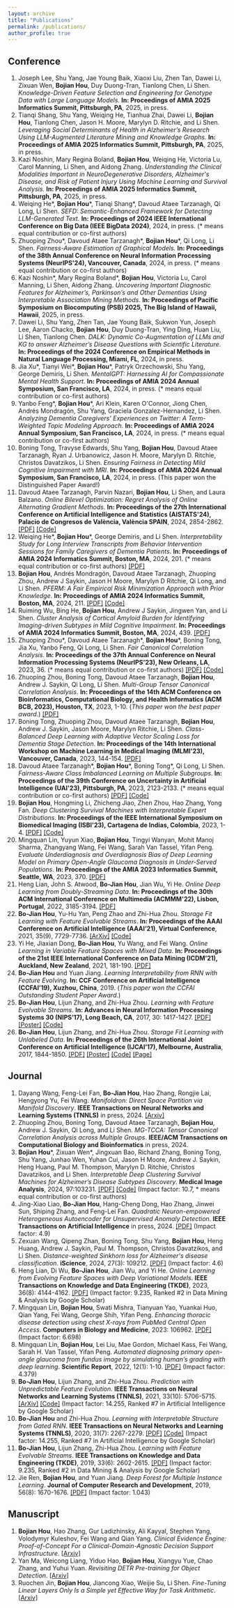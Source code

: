 ```yaml
---
layout: archive
title: "Publications"
permalink: /publications/
author_profile: true
---
```


<!-- {% if author.googlescholar %}
  You can also find my articles on <u><a href="{{author.googlescholar}}">my Google Scholar profile</a>.</u>
{% endif %}

{% include base_path %}

{% for post in site.publications reversed %}
  {% include archive-single.html %}
{% endfor %} -->

## Conference

1. Joseph Lee, Shu Yang, Jae Young Baik, Xiaoxi Liu, Zhen Tan, Dawei Li, Zixuan Wen, **Bojian Hou**, Duy Duong-Tran, Tianlong Chen, Li Shen. _Knowledge-Driven Feature Selection and Engineering for Genotype Data with Large Language Models._ **In: Proceedings of AMIA 2025 Informatics Summit, Pittsburgh, PA**, 2025, in press.
1. Tianqi Shang, Shu Yang, Weiqing He, Tianhua Zhai, Dawei Li, **Bojian Hou**, Tianlong Chen, Jason H. Moore, Marylyn D. Ritchie, and Li Shen. _Leveraging Social Determinants of Health in Alzheimer’s Research Using LLM-Augmented Literature Mining and Knowledge Graphs._ **In: Proceedings of AMIA 2025 Informatics Summit, Pittsburgh, PA**, 2025, in press.
1. Kazi Noshin, Mary Regina Boland, **Bojian Hou**, Weiqing He, Victoria Lu, Carol Manning, Li Shen, and Aidong Zhang. _Understanding the Clinical Modalities Important in NeuroDegenerative Disorders, Alzheimer's Disease, and Risk of Patient Injury Using Machine Learning and Survival Analysis._ **In: Proceedings of AMIA 2025 Informatics Summit, Pittsburgh, PA**, 2025, in press.
1. Weiqing He\*, **Bojian Hou**\*, Tianqi Shang\*, Davoud Ataee Tarzanagh, Qi Long, Li Shen. _SEFD: Semantic-Enhanced Framework for Detecting LLM-Generated Text._ **In: Proceedings of 2024 IEEE International Conference on Big Data (IEEE BigData 2024)**, 2024, in press.  (\* means equal contribution or co-first authors)
1. Zhuoping Zhou\*, Davoud Ataee Tarzanagh\*, **Bojian Hou**\*, Qi Long, Li Shen. _Fairness-Aware Estimation of Graphical Models._ **In: Proceedings of the 38th Annual Conference on Neural Information Processing Systems (NeurIPS'24), Vancouver, Canada**, 2024, in press. (\* means equal contribution or co-first authors)
1. Kazi Noshin\*, Mary Regina Boland\*, **Bojian Hou**, Victoria Lu, Carol Manning, Li Shen, Aidong Zhang. _Uncovering Important Diagnostic Features for Alzheimer’s, Parkinson’s and Other Dementias Using Interpretable Association Mining Methods_. **In: Proceedings of Pacific Symposium on Biocomputing (PSB) 2025, The Big Island of Hawaii, Hawaii**, 2025, in press.
1. Dawei Li, Shu Yang, Zhen Tan, Jae Young Baik, Sukwon Yun, Joseph Lee, Aaron Chacko, **Bojian Hou**, Duy Duong-Tran, Ying Ding, Huan Liu, Li Shen, Tianlong Chen. _DALK: Dynamic Co-Augmentation of LLMs and KG to answer Alzheimer’s Disease Questions with Scientific Literature_. **In: Proceedings of the 2024 Conference on Empirical Methods in Natural Language Processing, Miami, FL**, 2024, in press.
1. Jia Xu\*, Tianyi Wei\*, **Bojian Hou**\*, Patryk Orzechowski, Shu Yang, George Demiris, Li Shen. _MentalGPT: Harnessing AI for Compassionate Mental Health Support_. **In: Proceedings of AMIA 2024 Annual Symposium, San Francisco, LA**, 2024, in press. (* means equal contribution or co-first authors) 
1. Yanbo Feng\*, **Bojian Hou**\*, Ari Klein, Karen O'Connor, Jiong Chen, Andrés Mondragón, Shu Yang, Graciela Gonzalez-Hernandez, Li Shen. _Analyzing Dementia Caregivers' Experiences on Twitter: A Term-Weighted Topic Modeling Approach_. **In: Proceedings of AMIA 2024 Annual Symposium, San Francisco, LA**, 2024, in press. (* means equal contribution or co-first authors) 
1. Boning Tong, Travyse Edwards, Shu Yang, **Bojian Hou**, Davoud Ataee Tarzanagh, Ryan J. Urbanowicz, Jason H. Moore, Marylyn D. Ritchie, Christos Davatzikos, Li Shen. _Ensuring Fairness in Detecting Mild Cognitive Impairment with MRI_. **In: Proceedings of AMIA 2024 Annual Symposium, San Francisco, LA**, 2024, in press. (This paper won the Distinguished Paper Award!)
1. Davoud Ataee Tarzanagh, Parvin Nazari, **Bojian Hou**, Li Shen, and Laura Balzano. _Online Bilevel Optimization: Regret Analysis of Online Alternating Gradient Methods_. **In: Proceedings of the 27th International Conference on Artificial Intelligence and Statistics (AISTATS'24), Palacio de Congresos de València, València SPAIN**, 2024, 2854-2862. [[PDF]](chrome-extension://efaidnbmnnnibpcajpcglclefindmkaj/https://arxiv.org/pdf/2207.02829) [[Code]](https://github.com/BojianHou/OAGD)
1. Weiqing He\*, **Bojian Hou**\*, George Demiris, and Li Shen. _Interpretability Study for Long Interview Transcripts from Behavior Intervention Sessions for Family Caregivers of Dementia Patients_. **In: Proceedings of AMIA 2024 Informatics Summit, Boston, MA**, 2024, 201. (* means equal contribution or co-first authors) [[PDF]](https://www.ncbi.nlm.nih.gov/pmc/articles/PMC11141819/pdf/2124.pdf)
1. **Bojian Hou**, Andrés Mondragón, Davoud Ataee Tarzanagh, Zhuoping Zhou, Andrew J Saykin, Jason H Moore, Marylyn D Ritchie, Qi Long, and Li Shen. _PFERM: A Fair Empirical Risk Minimization Approach with Prior Knowledge_. **In: Proceedings of AMIA 2024 Informatics Summit, Boston, MA**, 2024, 211. [[PDF]](https://www.ncbi.nlm.nih.gov/pmc/articles/PMC11141835/pdf/2420.pdf) [[Code]](https://github.com/BojianHou/PFERM)
1. Ruiming Wu, Bing He, **Bojian Hou**, Andrew J Saykin, Jingwen Yan, and Li Shen. _Cluster Analysis of Cortical Amyloid Burden for Identifying Imaging-driven Subtypes in Mild Cognitive Impairment_. **In: Proceedings of AMIA 2024 Informatics Summit, Boston, MA**, 2024, 439. [[PDF]](https://www.ncbi.nlm.nih.gov/pmc/articles/PMC11141862/pdf/2297.pdf)
1. Zhuoping Zhou\*, Davoud Ataee Tarzanagh\*, **Bojian Hou**\*, Boning Tong, Jia Xu, Yanbo Feng, Qi Long, Li Shen. _Fair Canonical Correlation Analysis_. **In: Proceedings of the 37th Annual Conference on Neural Information Processing Systems (NeurIPS'23), New Orleans, LA**, 2023, 36. (\* means equal contribution or co-first authors) [[PDF]](https://arxiv.org/pdf/2309.15809.pdf) [[Code]](https://github.com/PennShenLab/Fair_CCA)
1. Zhuoping Zhou, Boning Tong, Davoud Ataee Tarzanagh, **Bojian Hou**, Andrew J. Saykin, Qi Long, Li Shen. _Multi-Group Tensor Canonical Correlation Analysis_. **In: Proceedings of the 14th ACM Conference on Bioinformatics, Computational Biology, and Health Informatics (ACM BCB, 2023), Houston, TX**, 2023, 1-10. (_This paper won the best paper award_.) [[PDF]](https://dl.acm.org/doi/pdf/10.1145/3584371.3612962?casa_token=zqD3UBeXedgAAAAA:WSiqIC3wZ9LR2tda9UBiAAayDZKq_NlZiWgh6zYeGJLjgCMHSgC98pAUF-RTVEuTB5Hf8vryXnCJGQ)
1. Boning Tong, Zhuoping Zhou, Davoud Ataee Tarzanagh, **Bojian Hou**, Andrew J. Saykin, Jason Moore, Marylyn Ritchie, Li Shen. _Class-Balanced Deep Learning with Adaptive Vector Scaling Loss for Dementia Stage Detection_. **In: Proceedings of the 14th International Workshop on Machine Learning in Medical Imaging (MLMI'23), Vancouver, Canada**, 2023, 144-154. [[PDF]](https://link.springer.com/chapter/10.1007/978-3-031-45676-3_15)
1. Davoud Ataee Tarzanagh\*, **Bojian Hou**\*, Boning Tong\*, Qi Long, Li Shen. _Fairness-Aware Class Imbalanced Learning on Multiple Subgroups_. **In: Proceedings of the 39th Conference on Uncertainty in Artificial Intelligence (UAI'23), Pittsburgh, PA**, 2023, 2123-2133. (\* means equal contribution or co-first authors) [[PDF]](https://proceedings.mlr.press/v216/tarzanagh23a/tarzanagh23a.pdf) [[Code]](https://github.com/PennShenLab/FACIMS)
1. **Bojian Hou**, Hongming Li, Zhicheng Jiao, Zhen Zhou, Hao Zhang, Yong Fan. _Deep Clustering Survival Machines with Interpretable Expert Distributions_. **In: Proceedings of the IEEE International Symposium on Biomedical Imaging (ISBI'23), Cartagena de Indias, Colombia**, 2023, 1-4. [[PDF]](https://arxiv.org/pdf/2301.11826.pdf) [[Code]](https://github.com/BojianHou/DCSM)
1. Mingquan Lin, Yuyun Xiao, **Bojian Hou**, Tingyi Wanyan, Mohit Manoj Sharma, Zhangyang Wang, Fei Wang, Sarah Van Tassel, Yifan Peng. _Evaluate Underdiagnosis and Overdiagnosis Bias of Deep Learning Model on Primary Open-Angle Glaucoma Diagnosis in Under-Served Populations_. **In: Proceedings of the AMIA 2023 Informatics Summit, Seattle, WA**, 2023, 370. [[PDF]](https://bojianhou.github.io/files/glaucoma_bias.pdf)
1. Heng Lian, John S. Atwood, **Bo-Jian Hou**, Jian Wu, Yi He. _Online Deep Learning from Doubly-Streaming Data_. **In: Proceedings of the 30th ACM International Conference on Multimedia (ACMMM'22), Lisbon, Portugal**, 2022, 3185-3194. [[PDF]](https://dl.acm.org/doi/pdf/10.1145/3503161.3548355)
1. **Bo-Jian Hou**, Yu-Hu Yan, Peng Zhao and Zhi-Hua Zhou. _Storage Fit Learning with Feature Evolvable Streams_. **In: Proceedings of the AAAI Conference on Artificial Intelligence (AAAI’21), Virtual Conference**, 2021, 35(9), 7729-7736. [[ArXiv]](https://arxiv.org/abs/2007.11280) [[Code]](https://www.lamda.nju.edu.cn/code_SF2EL.ashx)
1. Yi He, Jiaxian Dong, **Bo-Jian Hou**, Yu Wang, and Fei Wang. _Online Learning in Variable Feature Spaces with Mixed Data_. **In: Proceedings of the 21st IEEE International Conference on Data Mining (ICDM’21), Auckland, New Zealand**, 2021, 181-190. [[PDF]](https://bojianhou.github.io/files/OVFM.pdf)
1. **Bo-Jian Hou** and Yuan Jiang. _Learning Interpretability from RNN with Feature Evolving_. **In: CCF Conference on Artificial Intelligence (CCFAI’19), Xuzhou, China**, 2019. (_This paper won the CCFAI Outstanding Student Paper Award_.)
1. **Bo-Jian Hou**, Lijun Zhang, and Zhi-Hua Zhou. _Learning with Feature Evolvable Streams_. **In: Advances in Neural Information Processing Systems 30 (NIPS’17), Long Beach, CA**, 2017, 30: 1417-1427. [[PDF]](https://bojianhou.github.io/files/FESL.pdf) [[Poster]](https://bojianhou.github.io/files/FESL-poster.pdf) [[Code]](https://www.lamda.nju.edu.cn/code_FESL.ashx)
1. **Bo-Jian Hou**, Lijun Zhang, and Zhi-Hua Zhou. _Storage Fit Learning with Unlabeled Data_. **In: Proceedings of the 26th International Joint Conference on Artificial Intelligence (IJCAI’17), Melbourne, Australia**, 2017, 1844-1850. [[PDF]](https://bojianhou.github.io/files/SFL.pdf) [[Poster]](https://bojianhou.github.io/files/SFL-poster.pdf) [[Code]](https://www.lamda.nju.edu.cn/code_SFL.ashx) [[Page]](https://bojianhou.github.io/publication/2017-SFL-IJCAI)




## Journal
1. Dayang Wang, Feng-Lei Fan, **Bo-Jian Hou**, Hao Zhang, Rongjie Lai, Hengyong Yu, Fei Wang. _Manifoldron: Direct Space Partition via Manifold Discovery_. **IEEE Transactions on Neural Networks and Learning Systems (TNNLS)** in press, 2024. [[Arxiv]](https://arxiv.org/abs/2201.05279)
1. Zhuoping Zhou, Boning Tong, Davoud Ataee Tarzanagh, **Bojian Hou**, Andrew J. Saykin, Qi Long, and Li Shen. _MG-TCCA: Tensor Canonical Correlation Analysis across Multiple Groups_. **IEEE/ACM Transactions on Computational Biology and Bioinformatics** in press, 2024.
1. **Bojian Hou**\*, Zixuan Wen\*, Jingxuan Bao, Richard Zhang, Boning Tong, Shu Yang, Junhao Wen, Yuhan Cui, Jason H Moore, Andrew J. Saykin, Heng Huang, Paul M. Thompson, Marylyn D. Ritchie, Christos Davatzikos, and Li Shen. _Interpretable Deep Clustering Survival Machines for Alzheimer’s Disease Subtypes Discovery_. **Medical Image Analysis**, 2024, 97:103231. [[PDF]](https://www-sciencedirect-com.proxy.library.upenn.edu/science/article/pii/S1361841524001567) [[Code]](https://github.com/PennShenLab/DCSM/) (Impact factor: 10.7, * means equal contribution or co-first authors)
1. Jing-Xiao Liao, **Bo-Jian Hou**, Hang-Cheng Dong, Hao Zhang, Jinwei Sun, Shiping Zhang, and Feng-Lei Fan. _Quadratic Neuron-empowered Heterogeneous Autoencoder for Unsupervised Anomaly Detection_. **IEEE Transactions on Artificial Intelligence** in press, 2024. [[PDF]](https://ieeexplore-ieee-org.proxy.library.upenn.edu/document/10510400) (Impact factor: 4.9)
1. Zexuan Wang, Qipeng Zhan, Boning Tong, Shu Yang, **Bojian Hou**, Heng Huang, Andrew J. Saykin, Paul M. Thompson, Christos Davatzikos, and Li Shen. _Distance-weighted Sinkhorn loss for Alzheimer's disease classification_. **iScience**, 2024, 27(3): 109212. [[PDF]](https://pubmed.ncbi.nlm.nih.gov/38433927/) (Impact factor: 4.6)
1. Heng Lian, Di Wu, **Bo-Jian Hou**, Jian Wu, and Yi He. _Online Learning from Evolving Feature Spaces with Deep Variational Models_. **IEEE Transactions on Knowledge and Data Engineering (TKDE)**, 2023, 36(8): 4144-4162. [[PDF]](https://bojianhou.github.io/files/OLD3S.pdf) (Impact factor: 9.235, Ranked \#2 in Data Mining \& Analysis by Google Scholar)
1. Mingquan Lin, **Bojian Hou**, Swati Mishra, Tianyuan Yao, Yuankai Huo, Qian Yang, Fei Wang, George Shih, Yifan Peng. _Enhancing thoracic disease detection using chest X-rays from PubMed Central Open Access_. **Computers in Biology and Medicine**, 2023: 106962. [[PDF]](https://bojianhou.github.io/files/pubmed.pdf) (Impact factor: 6.698)
1. Mingquan Lin, **Bojian Hou**, Lei Liu, Mae Gordon, Michael Kass, Fei Wang, Sarah H. Van Tassel, Yifan Peng. _Automated diagnosing primary open-angle glaucoma from fundus image by simulating human’s grading with deep learning_. **Scientific Report**, 2022, 12(1): 1-10. [[PDF]](https://bojianhou.github.io/files/glaucoma.pdf) (Impact factor: 4.379)
1. **Bo-Jian Hou**, Lijun Zhang, and Zhi-Hua Zhou. _Prediction with Unpredictable Feature Evolution_. **IEEE Transactions on Neural Networks and Learning Systems (TNNLS)**, 2021, 33(10): 5706-5715. [[ArXiv]](https://arxiv.org/abs/1904.12171) [[Code]](https://www.lamda.nju.edu.cn/code_PUFE.ashx) (Impact factor: 14.255, Ranked \#7 in Artificial Intelligence by Google Scholar)
1. **Bo-Jian Hou** and Zhi-Hua Zhou. _Learning with Interpretable Structure from Gated RNN_. **IEEE Transactions on Neural Networks and Learning Systems (TNNLS)**, 2020, 31(7): 2267-2279. [[PDF]](https://bojianhou.github.io/files/LISOR.pdf) [[Code]](https://www.lamda.nju.edu.cn/code_LISOR.ashx) (Impact factor: 14.255, Ranked \#7 in Artificial Intelligence by Google Scholar)
1. **Bo-Jian Hou**, Lijun Zhang, Zhi-Hua Zhou. _Learning with Feature Evolvable Streams_. **IEEE Transactions on Knowledge and Data Engineering (TKDE)**, 2019, 33(6): 2602-2615. [[PDF]](https://bojianhou.github.io/files/FESL-tkde.pdf) (Impact factor: 9.235, Ranked \#2 in Data Mining \& Analysis by Google Scholar)
1. Jie Ren, **Bojian Hou**, and Yuan Jiang. _Deep Forest for Multiple Instance Learning_. **Journal of Computer Research and Development**, 2019, 56(8): 1670-1676. [[PDF]](https://bojianhou.github.io/files/MIDF.pdf) (Impact factor: 1.043)



## Manuscript
1. **Bojian Hou**, Hao Zhang, Gur Ladizhinsky, Ali Kayyal, Stephen Yang, Volodymyr Kuleshov, Fei Wang and Qian Yang. _Clinical Evidence Engine: Proof-of-Concept For a Clinical-Domain-Agnostic Decision Support Infrastructure_. [[Arxiv]](https://arxiv.org/abs/2111.00621)
1. Yan Ma, Weicong Liang, Yiduo Hao, **Bojian Hou**, Xiangyu Yue, Chao Zhang, and Yuhui Yuan. _Revisiting DETR Pre-training for Object Detection_. [[Arxiv]](https://arxiv.org/abs/2308.01300)
1. Ruochen Jin, **Bojian Hou**, Jiancong Xiao, Weijie Su, Li Shen. _Fine-Tuning Linear Layers Only Is a Simple yet Effective Way for Task Arithmetic_. [[Arxiv]](https://arxiv.org/abs/2407.07089)

<!--1. **Bo-Jian Hou**, Yu-Cheng He, Mengshuo Wang, Wei-Wei Tu, Isabelle Guyon, and Qiang Yang. _Environment Learning for Decision Optimization: A Survey_. Submitted to **IEEE Transactions on Knowledge and Data Engineering (TKDE)**.-->


<!-- 1. Dawei Li, Shu Yang, Zhen Tan, Jae Young Baik, Sukwon Yun, Joseph Lee, Aaron Chacko, **Bojian Hou**, Duy Duong-Tran, Ying Ding, Huan Liu, Li Shen, Tianlong Chen. _DALK: Dynamic Co-Augmentation of LLMs and KG to answer Alzheimer's Disease Questions with Scientific Literature_. [[Arxiv]](https://arxiv.org/abs/2405.04819) -->